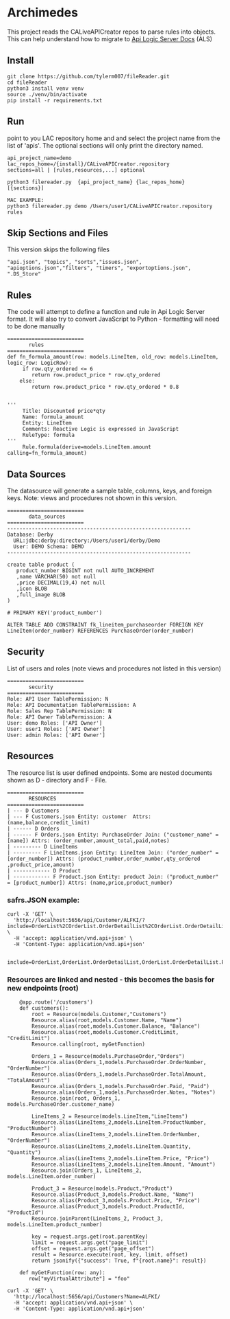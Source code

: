 # Archimedes

This project reads the CALiveAPICreator repos to parse rules into objects. This can help understand how to migrate to [Api Logic Server Docs](https://apilogicserver.github.io/Docs/) (ALS)

## Install
```
git clone https://github.com/tylerm007/fileReader.git
cd fileReader
python3 install venv venv
source ./venv/bin/activate
pip install -r requirements.txt
```

## Run
point to you LAC repository home and  and select the project name from the list of 'apis'. The optional sections will only print the directory named.
```
api_project_name=demo
lac_repos_home=/{install}/CALiveAPICreator.repository
sections=all | [rules,resources,...] optional

python3 filereader.py  {api_project_name} {lac_repos_home} [{sections}]

MAC EXAMPLE:
python3 filereader.py demo /Users/user1/CALiveAPICreator.repository rules
```

## Skip Sections and Files
This version skips the following files
```
"api.json", "topics", "sorts","issues.json", "apioptions.json","filters", "timers", "exportoptions.json", ".DS_Store"
```

## Rules
The code will attempt to define a function and rule in Api Logic Server format. It will also try to convert JavaScript to Python - formatting will need to be done manually
```
=========================
       rules 
=========================
def fn_formula_amount(row: models.LineItem, old_row: models.LineItem, logic_row: LogicRow):
     if row.qty_ordered <= 6
        return row.product_price * row.qty_ordered
    else:
        return row.product_price * row.qty_ordered * 0.8


'''
     Title: Discounted price*qty
     Name: formula_amount
     Entity: LineItem
     Comments: Reactive Logic is expressed in JavaScript
     RuleType: formula
'''
     Rule.formula(derive=models.LineItem.amount calling=fn_formula_amount)

```


## Data Sources
The datasource will generate a sample table, columns, keys, and foreign keys. Note: views and procedures not shown in this version.
```
=========================
       data_sources 
=========================
------------------------------------------------------------
Database: Derby 
  URL:jdbc:derby:directory:/Users/user1/derby/Demo 
  User: DEMO Schema: DEMO
------------------------------------------------------------

create table product (
   product_number BIGINT not null AUTO_INCREMENT
   ,name VARCHAR(50) not null 
   ,price DECIMAL(19,4) not null 
   ,icon BLOB  
   ,full_image BLOB  
)

# PRIMARY KEY('product_number')

ALTER TABLE ADD CONSTRAINT fk_lineitem_purchaseorder FOREIGN KEY LineItem(order_number) REFERENCES PurchaseOrder(order_number)

```

## Security
List of users and roles (note views and procedures not listed in this version)
```
=========================
       security 
=========================
Role: API User TablePermission: N
Role: API Documentation TablePermission: A
Role: Sales Rep TablePermission: N
Role: API Owner TablePermission: A
User: demo Roles: ['API Owner']
User: user1 Roles: ['API Owner']
User: admin Roles: ['API Owner']
```

## Resources
The resource list is user defined endpoints.  Some are nested documents shown as D - directory and F - File. 
```
=========================
       RESOURCES 
=========================
| --- D Customers
| --- F Customers.json Entity: customer  Attrs: (name,balance,credit_limit) 
| ------ D Orders
| ------ F Orders.json Entity: PurchaseOrder Join: ("customer_name" = [name]) Attrs: (order_number,amount_total,paid,notes)
| --------- D LineItems
| --------- F LineItems.json Entity: LineItem Join: ("order_number" = [order_number]) Attrs: (product_number,order_number,qty_ordered ,product_price,amount)
| ------------ D Product
| ------------ F Product.json Entity: product Join: ("product_number" = [product_number]) Attrs: (name,price,product_number)
```
### safrs.JSON example:
```
curl -X 'GET' \
  'http://localhost:5656/api/Customer/ALFKI/?include=OrderList%2COrderList.OrderDetailList%2COrderList.OrderDetailList.Product&fields%5BCustomer%5D=Id%2CCompanyName%2CContactName%2CContactTitle%2CAddress%2CCity%2CRegion%2CPostalCode%2CCountry%2CPhone%2CFax%2CBalance%2CCreditLimit%2COrderCount%2CUnpaidOrderCount%2CClient_id' \
  -H 'accept: application/vnd.api+json' \
  -H 'Content-Type: application/vnd.api+json'


include=OrderList,OrderList.OrderDetailList,OrderList.OrderDetailList.Product
```

### Resources are linked and nested - this becomes the basis for new endpoints (root)
```
    @app.route('/customers')
    def customers():
        root = Resource(models.Customer,"Customers")
        Resource.alias(root,models.Customer.Name, "Name")
        Resource.alias(root,models.Customer.Balance, "Balance")
        Resource.alias(root,models.Customer.CreditLimit, "CreditLimit")
        Resource.calling(root, myGetFunction)

        Orders_1 = Resource(models.PurchaseOrder,"Orders")
        Resource.alias(Orders_1,models.PurchaseOrder.OrderNumber, "OrderNumber")
        Resource.alias(Orders_1,models.PurchaseOrder.TotalAmount, "TotalAmount")
        Resource.alias(Orders_1,models.PurchaseOrder.Paid, "Paid")
        Resource.alias(Orders_1,models.PurchaseOrder.Notes, "Notes")
        Resource.join(root, Orders_1, models.PurchaseOrder.customer_name)

        LineItems_2 = Resource(models.LineItem,"LineItems")
        Resource.alias(LineItems_2,models.LineItem.ProductNumber, "ProductNumber")
        Resource.alias(LineItems_2,models.LineItem.OrderNumber, "OrderNumber")
        Resource.alias(LineItems_2,models.LineItem.Quantity, "Quantity")
        Resource.alias(LineItems_2,models.LineItem.Price, "Price")
        Resource.alias(LineItems_2,models.LineItem.Amount, "Amount")
        Resource.join(Orders_1, LineItems_2, models.LineItem.order_number)

        Product_3 = Resource(models.Product,"Product")
        Resource.alias(Product_3,models.Product.Name, "Name")
        Resource.alias(Product_3,models.Product.Price, "Price")
        Resource.alias(Product_3,models.Product.ProductId, "ProductId")
        Resource.joinParent(LineItems_2, Product_3, models.LineItem.product_number)

        key = request.args.get(root.parentKey)
        limit = request.args.get("page_limit")
        offset = request.args.get("page_offset")
        result = Resource.execute(root, key, limit, offset)
        return jsonify({"success": True, f"{root.name}": result})

    def myGetFunction(row: any):
       row["myVirtualAttribute"] = "foo"

curl -X 'GET' \
  'http://localhost:5656/api/Customers?Name=ALFKI/
  -H 'accept: application/vnd.api+json' \
  -H 'Content-Type: application/vnd.api+json'

```